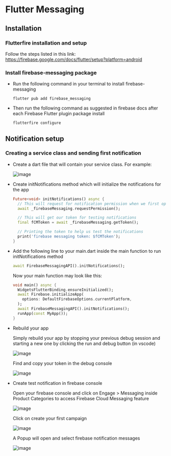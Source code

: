 # Flutter Messaging

## Installation

### Flutterfire installation and setup

Follow the steps listed in this link: https://firebase.google.com/docs/flutter/setup?platform=android

### Install firebase-messaging package

- Run the following command in your terminal to install firebase-messaging

  ```
  flutter pub add firebase_messaging
  ```

- Then run the following command as suggested in firebase docs after each Firebase Flutter plugin package install

  ```
  flutterfire configure
  ```

## Notification setup

### Creating a service class and sending first notification

- Create a dart file that will contain your service class. For example:
  
  ![image](https://github.com/Tugas-PPB/flutter-book-collection-notification/assets/114855785/b0610c7b-367d-4c6f-9c7c-2f8d08463369)

- Create initNotifications method which will initialize the notifications for the app

  ```dart
  Future<void> initNotifications() async {
    // This will request for notification permission when we first opened the app
    await _firebaseMessaging.requestPermission();

    // This will get our token for testing notifications
    final fCMToken = await _firebaseMessaging.getToken();

    // Printing the token to help us test the notifications
    print('firebase messaging token: $fCMToken');
  }
  ```

- Add the following line to your main.dart inside the main function to run initNotifications method

  ```dart
  await FirebaseMessagingAPI().initNotifications();
  ```

  Now your main function may look like this:

  ```dart
  void main() async {
    WidgetsFlutterBinding.ensureInitialized();
    await Firebase.initializeApp(
      options: DefaultFirebaseOptions.currentPlatform,
    );
    await FirebaseMessagingAPI().initNotifications();
    runApp(const MyApp());
  }
  ```

- Rebuild your app

  Simply rebuild your app by stopping your previous debug session and starting a new one by clicking the run and debug button (in vscode)

  ![image](https://github.com/Tugas-PPB/flutter-book-collection-notification/assets/114855785/09f11d83-33e6-47b8-bdb5-b75ace31ba2e)

  Find and copy your token in the debug console

  ![image](https://github.com/Tugas-PPB/flutter-book-collection-notification/assets/114855785/51bb1416-0c73-410c-8b4c-b6e5cc666511)

- Create test notification in firebase console

  Open your firebase console and click on Engage > Messaging inside Product Categories to access Firebase Cloud Messaging feature

  ![image](https://github.com/Tugas-PPB/flutter-book-collection-notification/assets/114855785/5f3c31ce-d5e4-443d-9102-eb22a555f1e2)

  Click on create your first campaign

  ![image](https://github.com/Tugas-PPB/flutter-book-collection-notification/assets/114855785/c25f5cb4-84f5-47e9-b914-a77c39629abe)

  A Popup will open and select firebase notification messages

  ![image](https://github.com/Tugas-PPB/flutter-book-collection-notification/assets/114855785/5008bb86-c18b-4f47-b6e7-b18e18aa9805)


  





  



  


